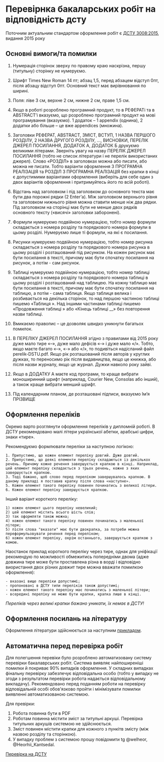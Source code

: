 # Перевірнка бакаларських робіт на відповідність дсту

Поточним актуальним стандартом оформлення робіт є [ДСТУ 3008:2015](https://github.com/GeorgKantsedal/HeorhiiKantsedal.github.io/blob/bc2947c6e80a6291f4e1256120b3516717d4da1f/dstu/dstu-3008-2015.pdf), видання 2015 року

## Основні вимоги/та помилки
1. Нумерація сторінок зверху по правому краю наскрізна, першу (титульну) сторінку не нумеруємо.

2. Шрифт Times New Roman 14 пт; абзац 1,5, перед абзацем відступ 0пт, після абзацу відступ 0пт. Основний текст має вирівнювання по ширині.

3. Поля: ліве 3 см, верхне 2 см, нижне 2 см, праве 1,5 см.

4. Якщо в роботі розроблено програмний продукт, то в РЕФЕРАТі та в ABSTRACT’і вказуємо, що розроблено програмний продукт на мові програмування (вказуємо). 1 додаток – 1 appendix (однина), 2 додатки або більше – це вже appendices (множина).

5. Заголовки РЕФЕРАТ, ABSTRACT, ЗМІСТ, ВСТУП, 1 НАЗВА ПЕРШОГО РОЗДІЛУ, 2 НАЗВА ДРУГОГО РОЗДІЛУ, ..., ВИСНОВКИ, ПЕРЕЛІК ДЖЕРЕЛ ПОСИЛАННЯ, ДОДАТОК А, ДОДАТОК Б друкуємо великими літерами.
Зверніть увагу на назву ПЕРЕЛІК ДЖЕРЕЛ ПОСИЛАННЯ (тобто не список літератури і не перелік використаних джерел).
Слово «РОЗДІЛ» в заголовках можна або писати, або можна не писати. Тобто варіанти оформлення 3 ПРОГРАМНА РЕАЛІЗАЦІЯ та РОЗДІЛ 3 ПРОГРАМНА РЕАЛІЗАЦІЯ без крапки в кінці є допустимими варіантами оформлення (виберіть для себе один з двох варіантів оформлення і притримуйтесь його по всій роботі).

6. Відстань над заголовком і під заголовком до основного текста має бути два порожні рядки (2 Enter’а). Між заголовком верхнього рівня та заголовком нижнього рівня можна ставити менше ніж два рядки. Під заголовком на сторінці має бути не менше двох рядків основного тексту («висячі» заголовки заборонені).

7. Формули нумеруємо подвійною нумерацією, тобто номер формули складається з номера розділу та порядкового номера формули в цьому розділі. Нумеруємо лише ті формули, на які є посилання.

8. Рисунки нумеруємо подвійною нумерацією, тобто номер рисунка складається з номера розділу та порядкового номера рисунка в цьому розділі і розташований під рисунком. На кожен рисунок має бути посилання в тексті, причому має бути спочатку посилання на рисунок, а потім - сам рисунок. 

9. Таблиці нумеруємо подвійною нумерацією, тобто номер таблиці складається з номера розділу та порядкового номера таблиці в цьому розділі і розташований над таблицею. На кожну таблицю має бути посилання в тексті, причому має бути спочатку посилання на таблицю, а потім - сама таблиця. Якщо таблиця велика і розбивається на декілька сторінок, то над першою частиною таблиці пишемо «Таблиця ». Над іншими частинами таблиці пишемо «Продовження таблиці » або «Кінець таблиці __» без повторення назви таблиці.

10. Вмикаємо правопис – це дозволяє швидко уникнути багатьох помилок.

11. В ПЕРЕЛІКУ ДЖЕРЕЛ ПОСИЛАННЯ згідно з правилами від 2015 року дуже мало тире «–», дуже мало дефісів «-» і дуже мало «/». Тобто, якщо маєте багато «–», «-» або «/», то подивіться надісланий файл perelik-DSTU.pdf. Якщо рік розташований після авторів у круглих дужках, то переносимо рік після видавництва, якщо це книжка, або після назви журналу, якщо це журнал. Дужки навколо року зайві.

12. Якщо в ДОДАТКУ А маєте код програми, то краще вибрати моноширинний шрифт (наприклад, Courier New, Consolas або інший), а також краще вибрати менший шрифт.

13. Під календарним планом, де розташовані підписи, вказуємо Ім’я ПРІЗВИЩЕ

## Оформлення переліків

Окремо варто розглянути оформлення переліків у дипломній роботі. В ДСТУ рекомендовано малі літери української абетки, арабські цифри, знаки «тире».
 
Рекомендуємо формлювати переліки за наступною логікою: 
```
1. Припустимо, що кожен елемент переліку довгий. Дуже довгий.
2. Припустимо, що деякі елементи переліку складаються із декількох речень. Причому кожне речення завершується крапкою в кінці. Наприклад, цей елемент переліку складається з трьох речень, кожне з яких завершується крапкою.
3. Тоді бажано, щоб слово перед переліком завершувалось крапкою. В даному прикладі я поставив крапку після слова «наступне».
5. Кожен елемент такого переліку повинен починатись з великої літери.
6. Кожен елемент переліку завершується крапкою.
```

Інший варіант короткого переліку:
```
1) кожен елемент цього переліку невеликий;
2) цей елемент містить всього шість слів;
3) так оформляти також можна;
4) кожен елемент такого переліку повинен починатись з маленької літери;
5) після слова "вказати" має бути двокрапка, за потреби можна переформульовувати речення перед переліком;
6) кожен елемент переліку, окрім останнього, завершується крапкою з комою.
```

Наостанок приклад короткого переліку через тире, однак для уніфікації рекомендую по можливості обмежитись попередніми двома (адже довжина тире може бути проставлена різна в ворді і відповідно виористання двох різних довжит тире можна вважати помилкою оформлення):
```
- вказані вище переліки допустимі;
- пропоновані в ДСТУ типи переліків також допустимі;
- кожен елемент такого переліку має починатись з маленької літери;
- всередині переліку не може бути крапки, крапка лише в кінці.
```

*Переліків через великі крапки бажано уникати, їх немає в ДСТУ!*

## Оформлення посилань на літературу

Оформлення літератури здійснюється за наступним [прикладом](https://github.com/GeorgKantsedal/HeorhiiKantsedal.github.io/blob/bc2947c6e80a6291f4e1256120b3516717d4da1f/dstu/perelik-DSTU.pdf).

## Автоматична перед перевірка робіт

Для полегшення перевіки було розроблено автоматизовану систему перевірки бакалаврських робіт.
Система виявляє найпоширеніші помилки й покриває 90% випадків оформлення. 
У складних випадках фінальну перевірку забезпечує відповідальна особо (тобто у випадку не згоди з результатом перевірки робота надається відповідальному викладачу).
Рекомендовано перед поданням роботи на перевірку відповідальній особі обов'язково пройти і мінімізувати помилки виявленні автоматизованою системою.

Для превірки:
1. Робота повинна бути в PDF
2. Роботам повинна містити зміст за титульні аркуші. Перевірка титульних аркушів системою не здійснюється.
3. Зміст повинен містити крапки для кожного з пункітв змісту (між назвою розділу та сторінкою).
4. У випадку проблем з системою прошу повідомити tg @welheor, @Heorhii_Kantsedal.

[Перевірка на ДСТУ](https://dstu.labx.pp.ua/)
